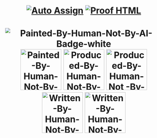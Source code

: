 


# <p align="center"> [![Auto Assign](https://github.com/AI-Powered-Bots/demo-repository/actions/workflows/auto-assign.yml/badge.svg)](https://github.com/AI-Powered-Bots/demo-repository/actions/workflows/auto-assign.yml) [![Proof HTML](https://github.com/AI-Powered-Bots/demo-repository/actions/workflows/proof-html.yml/badge.svg)](https://github.com/AI-Powered-Bots/demo-repository/actions/workflows/proof-html.yml)  






# <p align="center"> ![Painted-By-Human-Not-By-AI-Badge-white](https://github.com/MindfulAI-Copilots-Bots/.github/assets/113218619/62fcf1a0-5a8b-423f-83a7-56d259e08f23)   <img width="131" alt="Painted-By-Human-Not-By-AI-Badge-black@2x" src="https://github.com/MindfulAI-Copilots-Bots/.github/assets/113218619/914c6ecf-9c6f-4183-a4e7-48d9487767ed">  <img width="131" alt="Produced-By-Human-Not-By-AI-Badge-white@2x" src="https://github.com/MindfulAI-Copilots-Bots/.github/assets/113218619/1fa134c0-6ae2-4b87-b265-947c2b4f5e77">  <img width="131" alt="Produced-By-Human-Not -By-AI-Badge-black@2x" src="https://github.com/MindfulAI-Copilots-Bots/.github/assets/113218619/af91bbe5-8357-4722-a94e-5c68f98b0a2a">  <img width="131" alt="Written-By-Human-Not-By-AI-Badge-white@2x" src="https://github.com/MindfulAI-Copilots-Bots/.github/assets/113218619/d347b3ff-8062-4ea0-83ad-5ec63fdf4889">   <img width="131" alt="Written-By-Human-Not-By-AI-Badge-black@2x" src="https://github.com/MindfulAI-Copilots-Bots/.github/assets/113218619/5a8840d2-6ff8-4170-ae1e-566e23fb0ed4">

  






